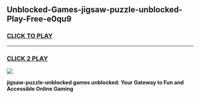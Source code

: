 
## Unblocked-Games-jigsaw-puzzle-unblocked-Play-Free-e0qu9
<h3>
<a href="https://premium76.site?title=jigsaw-puzzle-unblocked&ref=20M">CLICK TO PLAY</a></h3>
<hr>

<h3>
<a href="https://premium76.site?title=jigsaw-puzzle-unblocked&ref=20M">CLICK 2 PLAY</a>
  
</h3>

<a href="https://premium76.site?title=jigsaw-puzzle-unblocked&ref=19M"><img src="https://clearcache.store/games.png"></a>


**jigsaw-puzzle-unblocked games unblocked: Your Gateway to Fun and Accessible Online Gaming**
